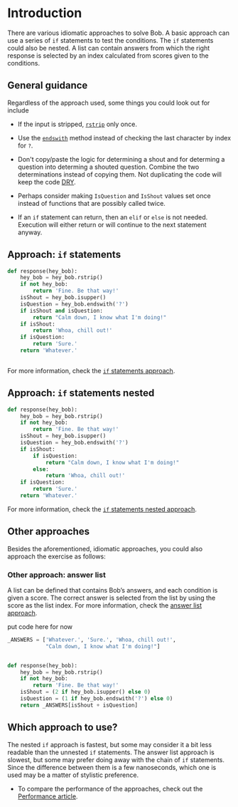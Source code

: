 # Introduction

There are various idiomatic approaches to solve Bob.
A basic approach can use a series of `if` statements to test the conditions.
The `if` statements could also be nested.
A list can contain answers from which the right response is selected by an index calculated from scores given to the conditions.

## General guidance

Regardless of the approach used, some things you could look out for include

- If the input is stripped, [`rstrip`][rstrip] only once.

- Use the [`endswith`][endswith] method instead of checking the last character by index for `?`.

- Don't copy/paste the logic for determining a shout and for determing a question into determing a shouted question.
  Combine the two determinations instead of copying them.
  Not duplicating the code will keep the code [DRY][dry].

- Perhaps consider making `IsQuestion` and `IsShout` values set once instead of functions that are possibly called twice.

- If an `if` statement can return, then an `elif` or `else` is not needed.
  Execution will either return or will continue to the next statement anyway.

## Approach: `if` statements

```python
def response(hey_bob):
    hey_bob = hey_bob.rstrip()
    if not hey_bob:
        return 'Fine. Be that way!'
    isShout = hey_bob.isupper()
    isQuestion = hey_bob.endswith('?')
    if isShout and isQuestion:
        return "Calm down, I know what I'm doing!"
    if isShout:
        return 'Whoa, chill out!'
    if isQuestion:
        return 'Sure.'
    return 'Whatever.'
    
```

For more information, check the [`if` statements approach][approach-if].

## Approach: `if` statements nested

```python
def response(hey_bob):
    hey_bob = hey_bob.rstrip()
    if not hey_bob:
        return 'Fine. Be that way!'
    isShout = hey_bob.isupper()
    isQuestion = hey_bob.endswith('?')
    if isShout:
        if isQuestion:
            return "Calm down, I know what I'm doing!"
        else:
            return 'Whoa, chill out!'
    if isQuestion:
        return 'Sure.'
    return 'Whatever.'    

```

For more information, check the [`if` statements nested approach][approach-if-nested].

## Other approaches

Besides the aforementioned, idiomatic approaches, you could also approach the exercise as follows:

### Other approach: answer list

A list can be defined that contains Bob’s answers, and each condition is given a score.
The correct answer is selected from the list by using the score as the list index.
For more information, check the [answer list approach][approach-answer-list].

put code here for now

```python
_ANSWERS = ['Whatever.', 'Sure.', 'Whoa, chill out!',
            "Calm down, I know what I'm doing!"]


def response(hey_bob):
    hey_bob = hey_bob.rstrip()
    if not hey_bob:
        return 'Fine. Be that way!'
    isShout = (2 if hey_bob.isupper() else 0)
    isQuestion = (1 if hey_bob.endswith('?') else 0)
    return _ANSWERS[isShout + isQuestion]

```

## Which approach to use?

The nested `if` approach is fastest, but some may consider it a bit less readable than the unnested `if` statements.
The answer list approach is slowest, but some may prefer doing away with the chain of `if` statements.
Since the difference between them is a few nanoseconds, which one is used may be a matter of stylistic preference.

- To compare the performance of the approaches, check out the [Performance article][article-performance].

[rstrip]: https://docs.python.org/3/library/stdtypes.html?highlight=rstrip#str.rstrip
[endswith]: https://docs.python.org/3/library/stdtypes.html?highlight=strip#str.endswith
[dry]: https://en.wikipedia.org/wiki/Don%27t_repeat_yourself
[approach-if]: https://exercism.org/tracks/python/exercises/bob/approaches/if-statements
[approach-if-nested]: https://exercism.org/tracks/python/exercises/bob/approaches/if-statements-nested
[approach-answer-list]: https://exercism.org/tracks/python/exercises/bob/approaches/answer-list
[article-performance]: https://exercism.org/tracks/python/exercises/bob/articles/performance
